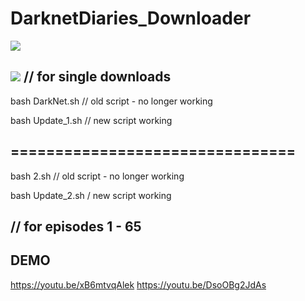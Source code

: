 # DarknetDiaries_Downloader

![](https://images.weserv.nl/?url=i.imgur.com%2FylClNZJ.png)

![](https://images.weserv.nl/?url=i.imgur.com%2F4PuqS8d.png)
// for single downloads
--------------------------------

bash DarkNet.sh // old script - no longer working

bash Update_1.sh // new script working

================================
--------------------------------

bash 2.sh // old script - no longer working

bash Update_2.sh / new script working

// for episodes 1 - 65
--------------------------------
DEMO
--------------
https://youtu.be/xB6mtvqAlek
https://youtu.be/DsoOBg2JdAs
